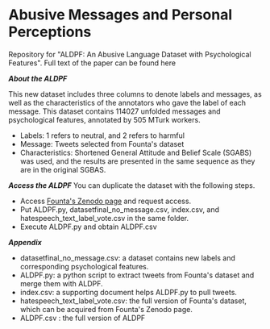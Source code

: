 # Abusive Messages and Personal Perceptions 

Repository for "ALDPF: An Abusive Language Dataset with Psychological Features". Full text of the paper can be found here

_**About the ALDPF**_

This new dataset includes three columns to denote labels and messages, as well as the characteristics of the annotators who gave the label of each message. This dataset contains 114027 unfolded messages and psychological features, annotated by 505 MTurk workers.
* Labels: 1 refers to neutral, and 2 refers to harmful
* Message: Tweets selected from Founta's dataset
* Characteristics: Shortened General Attitude and Belief Scale (SGABS) was used, and the results are presented in the same sequence as they are in the original SGBAS. 



_**Access the ALDPF**_
 You can duplicate the dataset with the following steps.

* Access [Founta's Zenodo page](https://zenodo.org/record/3706866#.YjzZfDUReUk) and request access.
* Put ALDPF.py, datasetfinal_no_message.csv, index.csv, and hatespeech_text_label_vote.csv in the same folder.
* Execute ALDPF.py and obtain ALDPF.csv




_**Appendix**_

* datasetfinal_no_message.csv: a dataset contains new labels and corresponding psychological features. 
* ALDPF.py: a python script to extract tweets from Founta's dataset and merge them with ALDPF.
* index.csv: a supporting document helps ALDPF.py to pull tweets.
* hatespeech_text_label_vote.csv: the full version of Founta's dataset, which can be acquired from Founta's Zenodo page.
* ALDPF.csv : the full version of ALDPF
